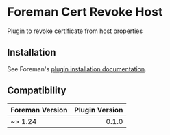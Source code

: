 # Foreman Cert Revoke Host

Plugin to revoke certificate from host properties

## Installation

See Foreman's [plugin installation documentation](https://theforeman.org/plugins/#2.Installation).

## Compatibility

| Foreman Version | Plugin Version |
| --------------- | -------------: |
| ~> 1.24         |          0.1.0 |

